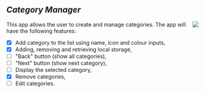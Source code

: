 ## _Category Manager_

<img align="right" src="https://user-images.githubusercontent.com/105356599/207470553-e3f9dda8-6166-452b-ab8f-da2ebb76af7c.png" />

This app allows the user to create and manage categories. The app will have the following features: 

- [x] Add category to the list using name, icon and colour inputs,
- [x] Adding, removing and retrieving local storage,
- [ ] "Back" button (show all categories),
- [ ] "Next" button (show next category),
- [ ] Display the selected category,
- [x] Remove categories,
- [ ] Edit categories.

